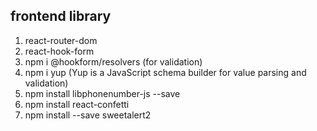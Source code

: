 ## frontend library
1. react-router-dom
2. react-hook-form
3. npm i @hookform/resolvers (for validation) 
4. npm i yup (Yup is a JavaScript schema builder for value parsing and validation)
5. npm install libphonenumber-js --save
6. npm install react-confetti
7. npm install --save sweetalert2
